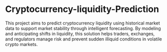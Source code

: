 # Cryptocurrency-liquidity-Prediction
This project aims to predict cryptocurrency liquidity using historical market data to support market stability through intelligent forecasting. By modeling and anticipating shifts in liquidity, this solution helps traders, exchanges, and regulators manage risk and prevent sudden illiquid conditions in volatile crypto markets.
